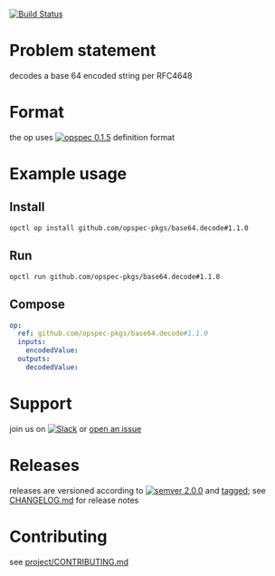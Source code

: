 [![Build Status](https://travis-ci.org/opspec-pkgs/base64.decode.svg?branch=master)](https://travis-ci.org/opspec-pkgs/base64.decode)

# Problem statement

decodes a base 64 encoded string per RFC4648

# Format

the op uses [![opspec 0.1.5](https://img.shields.io/badge/opspec-0.1.5-brightgreen.svg?colorA=6b6b6b&colorB=fc16be)](https://opspec.io/0.1.5) definition format

# Example usage

## Install

```shell
opctl op install github.com/opspec-pkgs/base64.decode#1.1.0
```

## Run

```
opctl run github.com/opspec-pkgs/base64.decode#1.1.0
```

## Compose

```yaml
op:
  ref: github.com/opspec-pkgs/base64.decode#1.1.0
  inputs:
    encodedValue:
  outputs:
    decodedValue:
```

# Support

join us on
[![Slack](https://opctl-slackin.herokuapp.com/badge.svg)](https://opctl-slackin.herokuapp.com/)
or
[open an issue](https://github.com/opspec-pkgs/base64.decode/issues)

# Releases

releases are versioned according to
[![semver 2.0.0](https://img.shields.io/badge/semver-2.0.0-brightgreen.svg)](http://semver.org/spec/v2.0.0.html)
and [tagged](https://git-scm.com/book/en/v2/Git-Basics-Tagging); see
[CHANGELOG.md](CHANGELOG.md) for release notes

# Contributing

see
[project/CONTRIBUTING.md](https://github.com/opspec-pkgs/project/blob/master/CONTRIBUTING.md)
